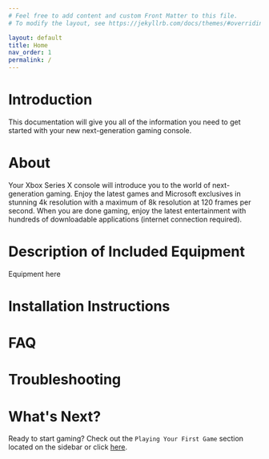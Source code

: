 ```yaml
---
# Feel free to add content and custom Front Matter to this file.
# To modify the layout, see https://jekyllrb.com/docs/themes/#overriding-theme-defaults

layout: default
title: Home
nav_order: 1
permalink: /
---
```


# Introduction

This documentation will give you all of the information you need to get started with your new next-generation gaming console.

# About

Your Xbox Series X console will introduce you to the world of next-generation gaming. Enjoy the latest games and Microsoft exclusives in stunning 4k resolution with a maximum of 8k resolution at 120 frames per second. When you are done gaming, enjoy the latest entertainment with hundreds of downloadable applications (internet connection required).

# Description of Included Equipment

Equipment here

# Installation Instructions

# FAQ

# Troubleshooting

# What's Next?

Ready to start gaming? Check out the `Playing Your First Game` section located on the sidebar or click [here](https://farshchiam.github.io/XboxSeriesX/gaming).
